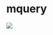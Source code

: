 # mquery 

[![](https://img.shields.io/badge/godoc-reference-lightgrey)](https://pkg.go.dev/github.com/tangzixiang/mquery?tab=doc)
